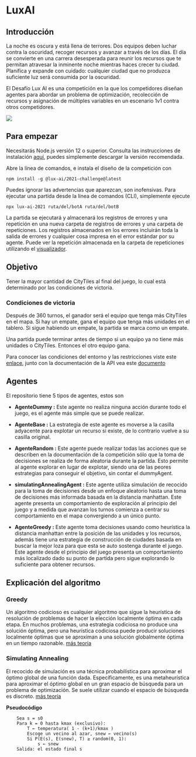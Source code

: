 # LuxAI

## Introducción

La noche es oscura y está llena de terrores. Dos equipos deben luchar contra la oscuridad, recoger recursos y avanzar a través de los días. El día se convierte en una carrera desesperada para reunir los recursos que te permitan atravesar la inminente noche mientras haces crecer tu ciudad. Planifica y expande con cuidado: cualquier ciudad que no produzca suficiente luz será consumida por la oscuridad.

El Desafío Lux AI es una competición en la que los competidores diseñan agentes para abordar un problema de optimización, recolección de recursos y asignación de múltiples variables en un escenario 1v1 contra otros competidores.

![](https://github.com/Lux-AI-Challenge/Lux-Design-2021/raw/master/assets/daynightshift.gif)

## Para empezar

Necesitarás Node.js versión 12 o superior. Consulta las instrucciones de instalación [aquí](https://nodejs.org/en/download/), puedes simplemente descargar la versión recomendada.

Abre la línea de comandos, e instala el diseño de la competición con

```
npm install -g @lux-ai/2021-challenge@latest
```

Puedes ignorar las advertencias que aparezcan, son inofensivas. Para ejecutar una partida desde la línea de comandos (CLI), simplemente ejecute

```
npx lux-ai-2021 ruta/del/botA ruta/del/botB
```

La partida se ejecutará  y almacenará los registros de errores y una repetición en una nueva carpeta de registros de errores y una carpeta de repeticiones. Los registros almacenados en los errores incluirán toda la salida de errores y cualquier cosa impresa en el error estándar por su agente. Puede ver la repetición almacenada en la carpeta de repeticiones utilizando el [visualizador](https://2021vis.lux-ai.org/). 

## Objetivo
Tener la mayor cantidad de CityTiles al final del juego, lo cual está determinado por las condiciones de victoria. 

### Condiciones de victoria

Después de 360 turnos, el ganador será el equipo que tenga más CityTiles en el mapa. Si hay un empate, gana el equipo que tenga más unidades en el tablero. Si sigue habiendo un empate, la partida se marca como un empate.

Una partida puede terminar antes de tiempo si un equipo ya no tiene más unidades o CityTiles. Entonces el otro equipo gana.

Para conocer las condiciones del entorno y las restricciones viste este [enlace](https://www.lux-ai.org/specs-2021), junto con la documentación de la API vea este [documento](https://github.com/Lux-AI-Challenge/Lux-Design-2021/tree/master/kits)

## Agentes 
El repositorio tiene 5 tipos de agentes, estos son

- **AgenteDummy :** Este agente no realiza ninguna acción durante todo el juego, es el agente más simple que se puede realizar.

- **AgenteBase :** La estrategia de este agente es moverse a la casilla adyacente para explotar un recurso si existe, de lo contrario vuelve a su casilla original. 

- **AgenteRandom :** Este agente puede realizar todas las acciones que se describen en la documentación de la competición sólo que la toma de decisiones se realiza de forma aleatoria durante la partida. Esto permite al agente explorar en lugar de explotar, siendo una de las peores estrategias para conseguir el objetivo, sin contar el dummyAgent. 

- **simulatingAnnealingAgent :** Este agente utiliza simulación de recocido para la toma de decisiones desde un enfoque aleatorio hasta una toma de decisiones más informada basada en la distancia manhattan. Este agente presenta un comportamiento de exploración al principio del juego y a medida que avanzan los turnos comienza a centrar su comportamiento en el mapa convergiendo a un único punto.

- **AgenteGreedy :** Este agente toma decisiones usando como heurística la distancia manhattan entre la posición de las unidades y los recursos, además tiene una estrategia de construcción de ciudades basada en buscar la mejor loza para que esta se auto sostenga durante el juego. Este agente desde el principio del juego presenta un comportamiento más localizado dado su punto de partida pero sigue explorando lo suficiente para obtener recursos.

## Explicación del algoritmo

### Greedy
Un algoritmo codicioso es cualquier algoritmo que sigue la heurística de resolución de problemas de hacer la elección localmente óptima en cada etapa. En muchos problemas, una estrategia codiciosa no produce una solución óptima, pero una heurística codiciosa puede producir soluciones localmente óptimas que se aproximan a una solución globalmente óptima en un tiempo razonable. [más teoría](https://en.wikipedia.org/wiki/Greedy_algorithm)

### Simulating Annealing

El recocido de simulación es una técnica probabilística para aproximar el óptimo global de una función dada. Específicamente, es una metaheurística para aproximar el óptimo global en un gran espacio de búsqueda para un problema de optimización. Se suele utilizar cuando el espacio de búsqueda es discreto. [más teoría](https://en.wikipedia.org/wiki/Simulated_annealing)

**Pseudocódigo**

```
    Sea s = s0
    Para k = 0 hasta kmax (exclusivo):
        T ← temperatura( 1 - (k+1)/kmax )
        Escoge un vecino al azar, snew ← vecino(s)
        Si P(E(s), E(snew), T) ≥ random(0, 1):
            s ← snew
    Salida: el estado final s

```